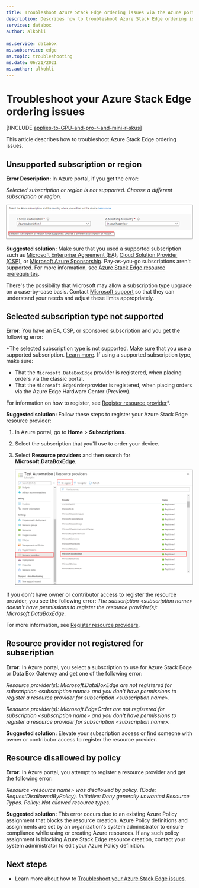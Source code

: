 ```yaml
---
title: Troubleshoot Azure Stack Edge ordering issues via the Azure portal  
description: Describes how to troubleshoot Azure Stack Edge ordering issues.
services: databox
author: alkohli

ms.service: databox
ms.subservice: edge
ms.topic: troubleshooting
ms.date: 06/21/2021
ms.author: alkohli
---
```

# Troubleshoot your Azure Stack Edge ordering issues

[!INCLUDE [applies-to-GPU-and-pro-r-and-mini-r-skus](../../includes/azure-stack-edge-applies-to-gpu-pro-r-mini-r-sku.md)]

This article describes how to troubleshoot Azure Stack Edge ordering issues.

## Unsupported subscription or region

**Error Description:** In Azure portal, if you get the error:

*Selected subscription or region is not supported. Choose a different subscription or region.*

![Unsupported subscription or region](media/azure-stack-edge-troubleshoot-ordering/azure-stack-edge-troubleshoot-ordering-01.png)

**Suggested solution:**  Make sure that you used a supported subscription such as [Microsoft Enterprise Agreement (EA)](https://azure.microsoft.com/overview/sales-number/), [Cloud Solution Provider (CSP)](/partner-center/azure-plan-lp), or [Microsoft Azure Sponsorship](https://azure.microsoft.com/offers/ms-azr-0036p/). Pay-as-you-go subscriptions aren't supported. For more information, see [Azure Stack Edge resource prerequisites](azure-stack-edge-deploy-prep.md#prerequisites).

There's the possibility that Microsoft may allow a subscription type upgrade on a case-by-case basis. Contact [Microsoft support](https://azure.microsoft.com/support/options/) so that they can understand your needs and adjust these limits appropriately.

## Selected subscription type not supported

**Error:** You have an EA, CSP, or sponsored subscription and you get the following error:

*The selected subscription type is not supported. Make sure that you use a supported subscription. [Learn more](azure-stack-edge-deploy-prep.md#prerequisites). If using a supported subscription type, make sure:
 
- That the  `Microsoft.DataBoxEdge` provider is registered, when placing orders via the classic portal.
- That the `Microsoft.EdgeOrder`provider is registered, when placing orders via the Azure Edge Hardware Center (Preview).
 
For information on how to register, see [Register resource provider](azure-stack-edge-manage-access-power-connectivity-mode.md#register-resource-providers)*.

**Suggested solution:** Follow these steps to register your Azure Stack Edge resource provider:

1. In Azure portal, go to **Home** > **Subscriptions**.

2. Select the subscription that you'll use to order your device.

3. Select **Resource providers** and then search for **Microsoft.DataBoxEdge**.

    ![Register resource provider](media/azure-stack-edge-troubleshoot-ordering/azure-stack-edge-troubleshoot-ordering-02.png)

If you don't have owner or contributor access to register the resource provider, you see the following error: *The subscription &lt;subscription name&gt; doesn't have permissions to register the resource provider(s): Microsoft.DataBoxEdge.*

For more information, see [Register resource providers](azure-stack-edge-manage-access-power-connectivity-mode.md#register-resource-providers).

## Resource provider not registered for subscription

**Error:** In Azure portal, you select a subscription to use for Azure Stack Edge or Data Box Gateway and get one of the following error:

*Resource provider(s): Microsoft.DataBoxEdge are not registered for subscription &lt;subscription name&gt; and you don't have permissions to register a resource provider for subscription &lt;subscription name&gt;*.

*Resource provider(s): Microsoft.EdgeOrder are not registered for subscription &lt;subscription name&gt; and you don't have permissions to register a resource provider for subscription &lt;subscription name&gt;*.

**Suggested solution:** Elevate your subscription access or find someone with owner or contributor access to register the resource provider.

## Resource disallowed by policy

**Error:** In Azure portal, you attempt to register a resource provider and get the following error:

*Resource &lt;resource name&gt; was disallowed by policy. (Code: RequestDisallowedByPolicy). Initiative: Deny generally unwanted Resource Types. Policy: Not allowed resource types.*

**Suggested solution:** This error occurs due to an existing Azure Policy assignment that blocks the resource creation. Azure Policy definitions and assignments are set by an organization's system administrator to ensure compliance while using or creating Azure resources. If any such policy assignment is blocking Azure Stack Edge resource creation, contact your system administrator to edit your Azure Policy definition.

## Next steps

* Learn more about how to [Troubleshoot your Azure Stack Edge issues](azure-stack-edge-gpu-troubleshoot.md).
